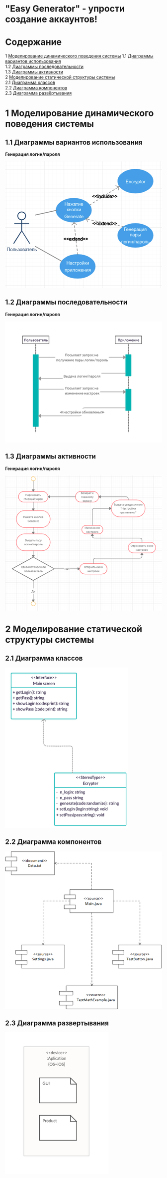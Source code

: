 # "Easy Generator" - упрости создание аккаунтов!

# Содержание
1 [Моделирование динамического поведения системы](#intro)
1.1 [Диаграммы вариантов использования](#variatives)  
1.2 [Диаграммы последовательности](#sequence)  
1.3 [Диаграммы активности](#activity)    
2 [Моделирование статической структуры системы](#model)  
2.1 [Диаграмма классов](#class)  
2.2 [Диаграмма компонентов](#components)  
2.3 [Диаграмма развёртывания](#deployment)  

<a name="intro"/>

# 1 Моделирование динамического поведения системы

## 1.1 Диаграммы вариантов использования

**Генерация логин/пароля**

![Генерация](/Images/variatives.png) 

<a name="variatives"/>

## 1.2 Диаграммы последовательности

**Генерация логин/пароля**

![Генерация](/Images/sequence.png)  

<a name="activity"/>

## 1.3 Диаграммы активности

**Генерация логин/пароля**

![Генерация](/Images/activities.png)  

<a name="model"/>

# 2 Моделирование статической структуры системы

<a name="class"/>

## 2.1 Диаграмма классов

![Диаграмма классов](/Images/classes.png)

<a name="components"/>

## 2.2 Диаграмма компонентов

![Диаграмма компонентов](/Images/components.png)

<a name="deployment"/>

## 2.3 Диаграмма развертывания

![Диаграмма развертывания](/Images/deployment.png)
